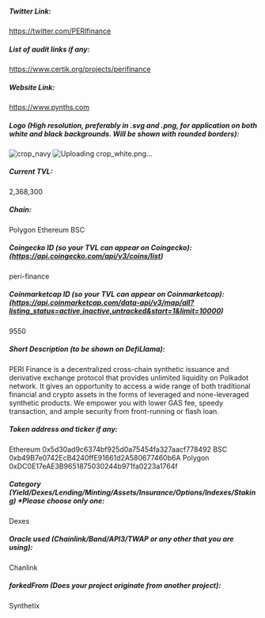 ##### Twitter Link:
https://twitter.com/PERIfinance 

##### List of audit links if any:
https://www.certik.org/projects/perifinance

##### Website Link:
https://www.pynths.com 

##### Logo (High resolution, preferably in .svg and .png, for application on both white and black backgrounds. Will be shown with rounded borders):
![crop_navy](https://user-images.githubusercontent.com/90226600/132299576-2b715ebf-5d25-4914-8830-7c0ba0903082.png)
![Uploading crop_white.png…]()

##### Current TVL:
2,368,300

##### Chain:
Polygon 
Ethereum 
BSC

##### Coingecko ID (so your TVL can appear on Coingecko): (https://api.coingecko.com/api/v3/coins/list)
peri-finance

##### Coinmarketcap ID (so your TVL can appear on Coinmarketcap): (https://api.coinmarketcap.com/data-api/v3/map/all?listing_status=active,inactive,untracked&start=1&limit=10000)
9550

##### Short Description (to be shown on DefiLlama):
PERI Finance is a decentralized cross-chain synthetic issuance and derivative exchange protocol that provides unlimited liquidity on Polkadot network. It gives an opportunity to access a wide range of both traditional financial and crypto assets in the forms of leveraged and none-leveraged synthetic products. We empower you with lower GAS fee, speedy transaction, and ample security from front-running or flash loan.

##### Token address and ticker if any: 
Ethereum 0x5d30ad9c6374bf925d0a75454fa327aacf778492
BSC 0xb49B7e0742EcB4240ffE91661d2A580677460b6A 
Polygon 0xDC0E17eAE3B9651875030244b971fa0223a1764f

##### Category (Yield/Dexes/Lending/Minting/Assets/Insurance/Options/Indexes/Staking) *Please choose only one:
Dexes

##### Oracle used (Chainlink/Band/API3/TWAP or any other that you are using):
Chanlink

##### forkedFrom (Does your project originate from another project):
Synthetix 
